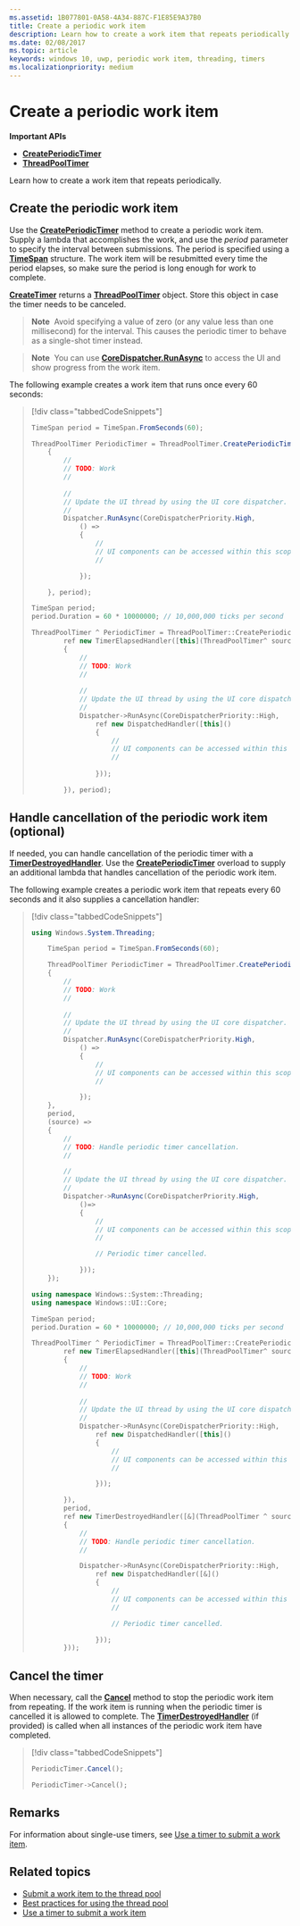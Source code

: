 ```yaml
---
ms.assetid: 1B077801-0A58-4A34-887C-F1E85E9A37B0
title: Create a periodic work item
description: Learn how to create a work item that repeats periodically.
ms.date: 02/08/2017
ms.topic: article
keywords: windows 10, uwp, periodic work item, threading, timers
ms.localizationpriority: medium
---
```

# Create a periodic work item


<b>Important APIs</b>

-   [**CreatePeriodicTimer**](https://msdn.microsoft.com/library/windows/apps/Hh967915)
-   [**ThreadPoolTimer**](https://msdn.microsoft.com/library/windows/apps/BR230587)

Learn how to create a work item that repeats periodically.

## Create the periodic work item

Use the [**CreatePeriodicTimer**](https://msdn.microsoft.com/library/windows/apps/Hh967915) method to create a periodic work item. Supply a lambda that accomplishes the work, and use the *period* parameter to specify the interval between submissions. The period is specified using a [**TimeSpan**](https://msdn.microsoft.com/library/windows/apps/BR225996) structure. The work item will be resubmitted every time the period elapses, so make sure the period is long enough for work to complete.

[**CreateTimer**](https://msdn.microsoft.com/library/windows/apps/windows.system.threading.threadpooltimer.createtimer.aspx) returns a [**ThreadPoolTimer**](https://msdn.microsoft.com/library/windows/apps/BR230587) object. Store this object in case the timer needs to be canceled.

> **Note**  Avoid specifying a value of zero (or any value less than one millisecond) for the interval. This causes the periodic timer to behave as a single-shot timer instead.

> **Note**  You can use [**CoreDispatcher.RunAsync**](https://msdn.microsoft.com/library/windows/apps/Hh750317) to access the UI and show progress from the work item.

The following example creates a work item that runs once every 60 seconds:

> [!div class="tabbedCodeSnippets"]
> ```csharp
> TimeSpan period = TimeSpan.FromSeconds(60);
>
> ThreadPoolTimer PeriodicTimer = ThreadPoolTimer.CreatePeriodicTimer((source) =>
>     {
>         //
>         // TODO: Work
>         //
>         
>         //
>         // Update the UI thread by using the UI core dispatcher.
>         //
>         Dispatcher.RunAsync(CoreDispatcherPriority.High,
>             () =>
>             {
>                 //
>                 // UI components can be accessed within this scope.
>                 //
>
>             });
>
>     }, period);
> ```
> ``` cpp
> TimeSpan period;
> period.Duration = 60 * 10000000; // 10,000,000 ticks per second
>
> ThreadPoolTimer ^ PeriodicTimer = ThreadPoolTimer::CreatePeriodicTimer(
>         ref new TimerElapsedHandler([this](ThreadPoolTimer^ source)
>         {
>             //
>             // TODO: Work
>             //
>             
>             //
>             // Update the UI thread by using the UI core dispatcher.
>             //
>             Dispatcher->RunAsync(CoreDispatcherPriority::High,
>                 ref new DispatchedHandler([this]()
>                 {
>                     //
>                     // UI components can be accessed within this scope.
>                     //
>                         
>                 }));
>
>         }), period);
> ```

## Handle cancellation of the periodic work item (optional)

If needed, you can handle cancellation of the periodic timer with a [**TimerDestroyedHandler**](https://msdn.microsoft.com/library/windows/apps/Hh967926). Use the [**CreatePeriodicTimer**](https://msdn.microsoft.com/library/windows/apps/Hh967915) overload to supply an additional lambda that handles cancellation of the periodic work item.

The following example creates a periodic work item that repeats every 60 seconds and it also supplies a cancellation handler:

> [!div class="tabbedCodeSnippets"]
> ``` csharp
> using Windows.System.Threading;
>
>     TimeSpan period = TimeSpan.FromSeconds(60);
>
>     ThreadPoolTimer PeriodicTimer = ThreadPoolTimer.CreatePeriodicTimer((source) =>
>     {
>         //
>         // TODO: Work
>         //
>         
>         //
>         // Update the UI thread by using the UI core dispatcher.
>         //
>         Dispatcher.RunAsync(CoreDispatcherPriority.High,
>             () =>
>             {
>                 //
>                 // UI components can be accessed within this scope.
>                 //
>
>             });
>     },
>     period,
>     (source) =>
>     {
>         //
>         // TODO: Handle periodic timer cancellation.
>         //
>
>         //
>         // Update the UI thread by using the UI core dispatcher.
>         //
>         Dispatcher->RunAsync(CoreDispatcherPriority.High,
>             ()=>
>             {
>                 //
>                 // UI components can be accessed within this scope.
>                 //                 
>
>                 // Periodic timer cancelled.
>
>             }));
>     });
> ```
> ``` cpp
> using namespace Windows::System::Threading;
> using namespace Windows::UI::Core;
>
> TimeSpan period;
> period.Duration = 60 * 10000000; // 10,000,000 ticks per second
>
> ThreadPoolTimer ^ PeriodicTimer = ThreadPoolTimer::CreatePeriodicTimer(
>         ref new TimerElapsedHandler([this](ThreadPoolTimer^ source)
>         {
>             //
>             // TODO: Work
>             //
>                 
>             //
>             // Update the UI thread by using the UI core dispatcher.
>             //
>             Dispatcher->RunAsync(CoreDispatcherPriority::High,
>                 ref new DispatchedHandler([this]()
>                 {
>                     //
>                     // UI components can be accessed within this scope.
>                     //
>
>                 }));
>
>         }),
>         period,
>         ref new TimerDestroyedHandler([&](ThreadPoolTimer ^ source)
>         {
>             //
>             // TODO: Handle periodic timer cancellation.
>             //
>
>             Dispatcher->RunAsync(CoreDispatcherPriority::High,
>                 ref new DispatchedHandler([&]()
>                 {
>                     //
>                     // UI components can be accessed within this scope.
>                     //
>
>                     // Periodic timer cancelled.
>
>                 }));
>         }));
> ```

## Cancel the timer

When necessary, call the [**Cancel**](https://msdn.microsoft.com/library/windows/apps/windows.system.threading.threadpooltimer.cancel.aspx) method to stop the periodic work item from repeating. If the work item is running when the periodic timer is cancelled it is allowed to complete. The [**TimerDestroyedHandler**](https://msdn.microsoft.com/library/windows/apps/Hh967926) (if provided) is called when all instances of the periodic work item have completed.

> [!div class="tabbedCodeSnippets"]
> ``` csharp
> PeriodicTimer.Cancel();
> ```
> ``` cpp
> PeriodicTimer->Cancel();
> ```

## Remarks

For information about single-use timers, see [Use a timer to submit a work item](use-a-timer-to-submit-a-work-item.md).

## Related topics

* [Submit a work item to the thread pool](submit-a-work-item-to-the-thread-pool.md)
* [Best practices for using the thread pool](best-practices-for-using-the-thread-pool.md)
* [Use a timer to submit a work item](use-a-timer-to-submit-a-work-item.md)
 
